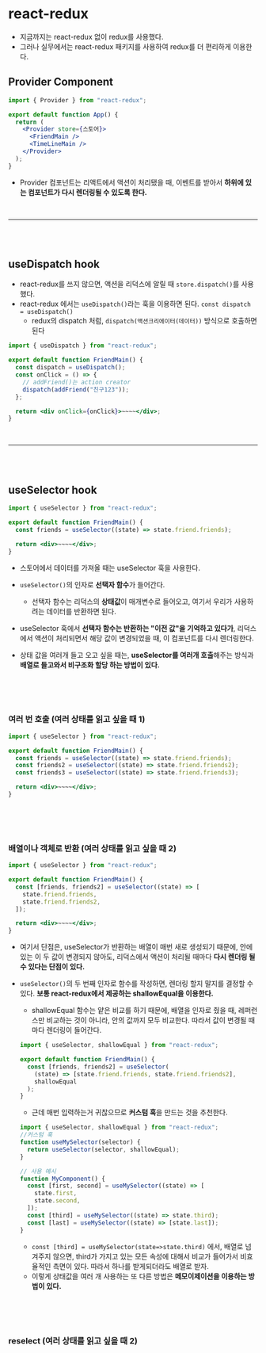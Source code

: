 # react-redux

- 지금까지는 react-redux 없이 redux를 사용했다.
- 그러나 실무에서는 react-redux 패키지를 사용하여 redux를 더 편리하게 이용한다.

## Provider Component

```jsx
import { Provider } from "react-redux";

export default function App() {
  return (
    <Provider store={스토어}>
      <FriendMain />
      <TimeLineMain />
    </Provider>
  );
}
```

- Provider 컴포넌트는 리액트에서 액션이 처리됐을 때, 이벤트를 받아서 **하위에 있는 컴포넌트가 다시 렌더링될 수 있도록 한다.**

<br>
<hr>
<br>
<br>

## useDispatch hook

- react-redux를 쓰지 않으면, 액션을 리덕스에 알릴 때 `store.dispatch()`를 사용했다.
- react-redux 에서는 `useDispatch()`라는 훅을 이용하면 된다. `const dispatch = useDispatch()`
  - redux의 dispatch 처럼, `dispatch(액션크리에이터(데이터))` 방식으로 호출하면 된다

```jsx
import { useDispatch } from "react-redux";

export default function FriendMain() {
  const dispatch = useDispatch();
  const onClick = () => {
    // addFriend()는 action creator
    dispatch(addFriend("친구123"));
  };

  return <div onClick={onClick}>~~~~</div>;
}
```

<br>
<hr>
<br>
<br>

## useSelector hook

```jsx
import { useSelector } from "react-redux";

export default function FriendMain() {
  const friends = useSelector((state) => state.friend.friends);

  return <div>~~~~</div>;
}
```

- 스토어에서 데이터를 가져올 때는 useSelector 훅을 사용한다.
- `useSelector()`의 인자로 **선택자 함수**가 들어간다.
  - 선택자 함수는 리덕스의 **상태값**이 매개변수로 들어오고, 여기서 우리가 사용하려는 데이터를 반환하면 된다.
- useSelector 훅에서 **선택자 함수는 반환하는 "이전 값"을 기억하고 있다가**, 리덕스에서 액션이 처리되면서 해당 값이 변경되었을 때, 이 컴포넌트를 다시 렌더링한다.

- 상태 값을 여러개 들고 오고 싶을 때는, **useSelector를 여러개 호출**해주는 방식과 **배열로 들고와서 비구조화 할당 하는 방법이 있다.**

<br>
<br>
<br>

### 여러 번 호출 (여러 상태를 읽고 싶을 때 1)

```jsx
import { useSelector } from "react-redux";

export default function FriendMain() {
  const friends = useSelector((state) => state.friend.friends);
  const friends2 = useSelector((state) => state.friend.friends2);
  const friends3 = useSelector((state) => state.friend.friends3);

  return <div>~~~~</div>;
}
```

<br>
<br>
<br>

### 배열이나 객체로 반환 (여러 상태를 읽고 싶을 때 2)

```jsx
import { useSelector } from "react-redux";

export default function FriendMain() {
  const [friends, friends2] = useSelector((state) => [
    state.friend.friends,
    state.friend.friends2,
  ]);

  return <div>~~~~</div>;
}
```

- 여기서 단점은, useSelector가 반환하는 배열이 매번 새로 생성되기 때문에, 안에 있는 이 두 값이 변경되지 않아도, 리덕스에서 액션이 처리될 때마다 **다시 렌더링 될 수 있다는 단점이 있다.**
- `useSelector()`의 두 번째 인자로 함수를 작성하면, 렌더링 할지 말지를 결정할 수 있다. **보통 react-redux에서 제공하는 shallowEqual을 이용한다.**

  - shallowEqual 함수는 얕은 비교를 하기 때문에, 배열을 인자로 줬을 때, 레퍼런스만 비교하는 것이 아니라, 안의 값까지 모두 비교한다. 따라서 값이 변경될 때마다 렌더링이 들어간다.

  ```jsx
  import { useSelector, shallowEqual } from "react-redux";

  export default function FriendMain() {
    const [friends, friends2] = useSelector(
      (state) => [state.friend.friends, state.friend.friends2],
      shallowEqual
    );
  }
  ```

  - 근데 매번 입력하는거 귀찮으므로 **커스텀 훅**을 만드는 것을 추천한다.

  ```jsx
  import { useSelector, shallowEqual } from "react-redux";
  //커스텀 훅
  function useMySelector(selector) {
    return useSelector(selector, shallowEqual);
  }

  // 사용 예시
  function MyComponent() {
    const [first, second] = useMySelector((state) => [
      state.first,
      state.second,
    ]);
    const [third] = useMySelector((state) => state.third);
    const [last] = useMySelector((state) => [state.last]);
  }
  ```

  - `const [third] = useMySelector(state=>state.third)` 에서, 배열로 넘겨주지 않으면, third가 가지고 있는 모든 속성에 대해서 비교가 들어가서 비효율적인 측면이 있다. 따라서 하나를 받게되더라도 배열로 받자.
  - 이렇게 상태값을 여러 개 사용하는 또 다른 방법은 **메모이제이션을 이용하는 방법이 있다.**

<br>
<br>
<br>

### reselect (여러 상태를 읽고 싶을 때 2)
